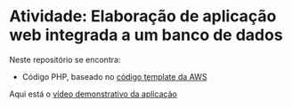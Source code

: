 # Atividade: Elaboração de aplicação web integrada a um banco de dados

Neste repositório se encontra: 

- Código PHP, baseado no [código template da AWS](https://docs.aws.amazon.com/AmazonRDS/latest/UserGuide/CHAP_Tutorials.WebServerDB.CreateDBInstance.html)


Aqui está o [vídeo demonstrativo da aplicação](https://youtu.be/TV1IvvmxZ1U)

